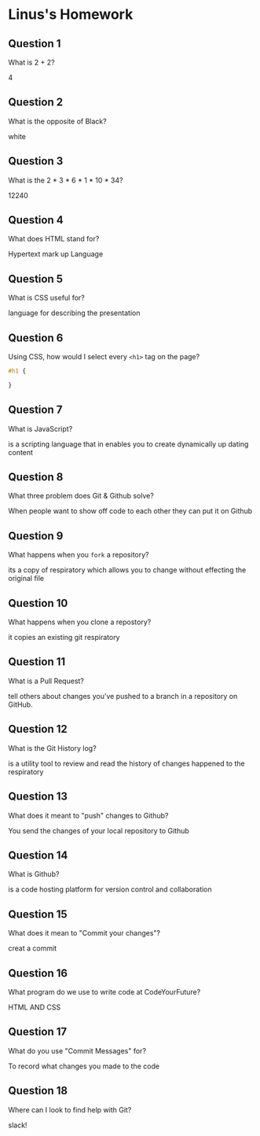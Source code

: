 # Linus's Homework

## Question 1

What is 2 + 2?

4

## Question 2

What is the opposite of Black?

white

## Question 3

What is the  2 * 3 * 6 * 1 * 10 * 34?

12240

## Question 4 

What does HTML stand for?

Hypertext mark up Language

## Question 5

What is CSS useful for?

language for describing the presentation 

## Question 6

Using CSS, how would I select every `<h1>` tag on the page?

```css
#h1 {

}
```

## Question 7

What is JavaScript?

is a scripting language that in enables you to create dynamically up dating content 

## Question 8

What three problem does Git & Github solve?

When people want to show off code to each other they can put it on Github

## Question 9

What happens when you `fork` a repository?

its a copy of respiratory which allows you to change without effecting the original file 

## Question 10 

What happens when you clone a repostory?

it copies an existing git respiratory

## Question 11

What is a Pull Request?

tell others about changes you've pushed to a branch in a repository on GitHub.

## Question 12

What is the Git History log?

is a utility tool to review and read the history of changes happened to the respiratory 

## Question 13

What does it meant to "push" changes to Github?

You send the changes of your local repository to Github

## Question 14

What is Github?

is a code hosting platform for version control and collaboration 

## Question 15

What does it mean to "Commit your changes"?

creat a commit 

## Question 16

What program do we use to write code at CodeYourFuture?

HTML AND CSS

## Question 17

What do you use "Commit Messages" for?

To record what changes you made to the code

## Question 18

Where can I look to find help with Git?

slack!
